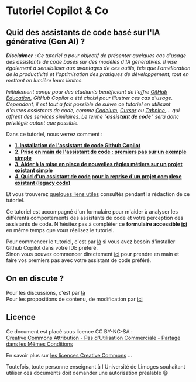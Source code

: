 # Tutoriel Copilot & Co

## Quid des assistants de code basé sur l'IA générative (Gen AI) ?

***Disclaimer*** : *Ce tutoriel a pour objectif de présenter quelques cas d'usage des assistants de code basés sur des modèles d'IA génératives. Il vise également à sensibiliser aux avantages de ces outils, tels que l'amélioration de la productivité et l'optimisation des pratiques de développement, tout en mettant en lumière leurs limites.*

*Initialement conçu pour des étudiants bénéficiant de l'offre [GitHub Education][githubEducationLink], GitHub Copilot a été choisi pour illustrer ces cas d'usage. Cependant, il est tout à fait possible de suivre ce tutoriel en utilisant d'autres assistants de code, comme [Codeium][codeiumLink], [Cursor][cursorLink] ou [Tabnine][tabnineLink],... qui offrent des services similaires. Le terme "**assistant de code**" sera donc privilégié autant que possible.*

Dans ce tutoriel, nous verrez comment :

* **[1. Installation de l'assistant de code Github Copilot][Installation]**
* **[2. Prise en main de l'assistant de code : premiers pas sur un exemple simple][contenu_partie_2]**
* **[3. Aider à la mise en place de nouvelles règles métiers sur un projet existant simple][contenu_partie_3]**
* **[4. Quid d'un assistant de code pour la reprise d'un projet complexe existant (legacy code)][contenu_partie_4]**

Et vous trouverez [quelques liens utiles][contenu_liens] consultés pendant la rédaction de ce tutoriel.

Ce tutoriel est accompagné d'un formulaire pour m'aider à analyser les différents comportements des assistants de code et votre perception des assistants de code. N'hésitez pas à compléter ce **formulaire accessible [ici](https://forms.gle/YquLZ7CMsmmgvwHUA)** en même temps que vous réalisez le tutoriel.

Pour commencer le tutoriel, c'est par [là][Installation] si vous avez besoin d'installer Github Copilot dans votre IDE préféré.  
Sinon vous pouvez commencer directement [ici][contenu_partie_2] pour prendre en main et faire vos premiers pas avec votre assistant de code préféré.

## On en discute ?

Pour les discussions, c'est par [là](https://github.com/iblasquez/tuto-copilot-genai/issues)  
Pour les propositions de contenu, de modification par [ici](https://github.com/iblasquez/tuto-copilot-genai/pulls)  

## Licence

Ce document est placé sous licence CC BY-NC-SA :  
[Creative Commons
Attribution - Pas d'Utilisation Commerciale - Partage dans les Mêmes Conditions](https://creativecommons.org/licenses/by-nc-sa/4.0/)

En savoir plus sur [les licences Creative Commons](https://creativecommons.org/licenses/?lang=fr-FR) ...

Toutefois, toute personne enseignant à l'Université de Limoges souhaitant utiliser ces documents doit demander une autorisation préalable :smile:

[Installation]: 1_Installation.md
[contenu_partie_2]: 2_PriseEnMainAssistant.md
[contenu_partie_3]: 3_ProjetExistantSimple.md
[contenu_partie_4]: 4_ProjetExistantComplexe.md
[contenu_liens]: Liens.md

<!-- https://www.jdbonjour.ch/cours/markdown-pandoc/ >
https://www.statpower.net/Content/310/R%20Stuff/SampleMarkdown.html -->

[tabnineLink]: https://www.tabnine.com
[codeiumLink]: https://codeium.com
[cursorLink]: https://www.cursor.com
[githubEducationLink]: https://github.com/education
